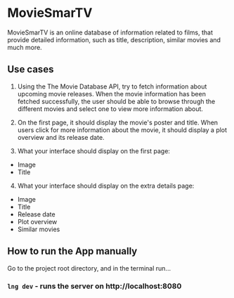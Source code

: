 # MovieSmarTV

MovieSmarTV is an online database of information related to films, that provide detailed information, such as title, description, similar movies and much more.

## Use cases

1. Using the The Movie Database API, try to fetch information about upcoming movie releases. When the movie information has been fetched successfully, the user should be able to browse through the different movies and select one to view more information about.

2. On the first page, it should display the movie's poster and title. When users click for more information about the movie, it should display a plot overview and its release date.

3. What your interface should display on the first page:

- Image
- Title

4. What your interface should display on the extra details page:

- Image
- Title
- Release date
- Plot overview
- Similar movies

## How to run the App manually

Go to the project root directory, and in the terminal run...

### `lng dev` - runs the server on http://localhost:8080
